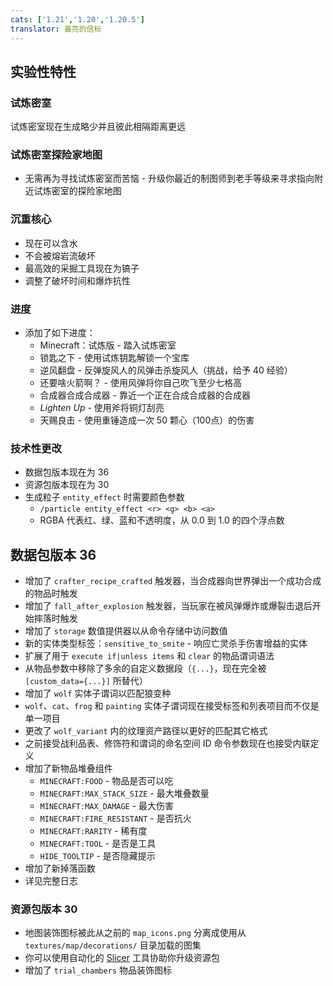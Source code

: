 ```yaml
---
cats: ['1.21','1.20','1.20.5']
translator: 最亮的信标
---
```

## 实验性特性
### 试炼密室
试炼密室现在生成略少并且彼此相隔距离更远

### 试炼密室探险家地图
* 无需再为寻找试炼密室而苦恼 - 升级你最近的制图师到老手等级来寻求指向附近试炼密室的探险家地图

### 沉重核心
* 现在可以含水
* 不会被熔岩流破坏
* 最高效的采掘工具现在为镐子
* 调整了破坏时间和爆炸抗性

### 进度
* 添加了如下进度：
    * Minecraft：试炼版 - 踏入试炼密室
    * 锁匙之下 - 使用试炼钥匙解锁一个宝库
    * 逆风翻盘 - 反弹旋风人的风弹击杀旋风人（挑战，给予 40 经验）
    * 还要啥火箭啊？ - 使用风弹将你自己吹飞至少七格高
    * 合成器合成合成器 - 靠近一个正在合成合成器的合成器
    * *Lighten Up* - 使用斧将铜灯刮亮
    * 天赐良击 - 使用重锤造成一次 50 颗心（100点）的伤害

### 技术性更改
* 数据包版本现在为 36
* 资源包版本现在为 30
* 生成粒子 `entity_effect` 时需要颜色参数
    * `/particle entity_effect <r> <g> <b> <a>`
    * RGBA 代表红、绿、蓝和不透明度，从 0.0 到 1.0 的四个浮点数

## 数据包版本 36
* 增加了 `crafter_recipe_crafted` 触发器，当合成器向世界弹出一个成功合成的物品时触发
* 增加了 `fall_after_explosion` 触发器，当玩家在被风弹爆炸或爆裂击退后开始摔落时触发
* 增加了 `storage` 数值提供器以从命令存储中访问数值
* 新的实体类型标签：`sensitive_to_smite` - 响应亡灵杀手伤害增益的实体
* 扩展了用于 `execute if|unless items` 和 `clear` 的物品谓词语法
* 从物品参数中移除了多余的自定义数据段（`{...}`，现在完全被 `[custom_data={...}]` 所替代）
* 增加了 `wolf` 实体子谓词以匹配狼变种
* `wolf`、`cat`、`frog` 和 `painting` 实体子谓词现在接受标签和列表项目而不仅是单一项目
* 更改了 `wolf_variant` 内的纹理资产路径以更好的匹配其它格式
* 之前接受战利品表、修饰符和谓词的命名空间 ID 命令参数现在也接受内联定义
* 增加了新物品堆叠组件
    * `MINECRAFT:FOOD` - 物品是否可以吃
    * `MINECRAFT:MAX_STACK_SIZE` - 最大堆叠数量
    * `MINECRAFT:MAX_DAMAGE` - 最大伤害
    * `MINECRAFT:FIRE_RESISTANT` - 是否抗火
    * `MINECRAFT:RARITY` - 稀有度
    * `MINECRAFT:TOOL` - 是否是工具
    * `HIDE_TOOLTIP` - 是否隐藏提示
* 增加了新掉落函数
* 详见完整日志

### 资源包版本 30
* 地图装饰图标被此从之前的 `map_icons.png` 分离成使用从 `textures/map/decorations/` 目录加载的图集
* 你可以使用自动化的 [Slicer](https://github.com/Mojang/slicer/releases/tag/v1.1.4) 工具协助你升级资源包
* 增加了 `trial_chambers` 物品装饰图标